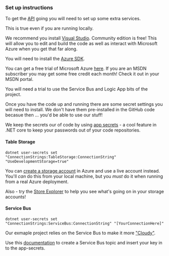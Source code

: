 ### Set up instructions

To get the [API](https://github.com/MSFTAuDX/FutureDev2016/tree/master/src/DXNewsAPI) going you will need to set up some extra services. 

This is true even if you are running locally. 

We recommend you install [Visual Studio](https://www.visualstudio.com/downloads/). Community edition is free! This will allow you to edit and build the code as well as interact with Microsoft Azure when you get that far along.  

You will need to install the [Azure SDK](https://azure.microsoft.com/en-us/downloads/). 

You can get a free trial of Microsoft Azure [here](https://azure.microsoft.com/en-us/free/). If you are an MSDN subscriber you may get some free credit each month! Check it out in your MSDN portal. 

You will need a trial to use the Service Bus and Logic App bits of the project. 

Once you have the code up and running there are some secret settings you will need to install. We don't have them pre-installed in the GitHub code becasue then ... you'd be able to use our stuff!

We keep the secrets our of code by using [app secrets](https://github.com/MSFTAuDX/FutureDev2016/blob/master/docs/appsecrets.md) - a cool feature in .NET core to keep your passwords out of your code repositories. 

#### Table Storage

```
dotnet user-secrets set  "ConnectionStrings:TableStorage:ConnectionString" "UseDevelopmentStorage=true"
```

You can [create a storage account](https://docs.microsoft.com/en-us/azure/storage/storage-create-storage-account-classic-portal) in Azure and use a live account instead. You'll *can* do this from your local machine, but you *must* do it when running from a real Azure deployment. 

Also - try the [Store Explorer](https://docs.microsoft.com/en-us/azure/vs-azure-tools-storage-manage-with-storage-explorer) to help you see what's going on in your storage accounts!

#### Service Bus

```
dotnet user-secrets set  "ConnectionStrings:ServiceBus:ConnectionString" "[YourConnectionHere]"
```

Our exmaple project relies on the Service Bus to make it more ["Cloudy"](https://github.com/MSFTAuDX/FutureDev2016/blob/master/docs/cloudy.md).

Use this [documentation](https://docs.microsoft.com/en-us/azure/service-bus-messaging/service-bus-dotnet-how-to-use-topics-subscriptions) to create a Service Bus topic and insert your key in to the app-secrets.

